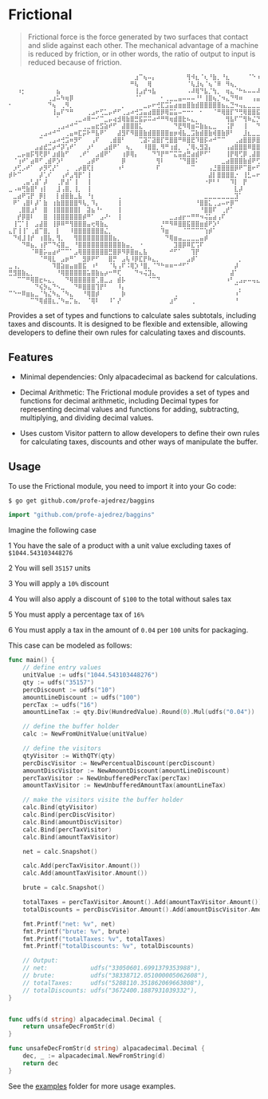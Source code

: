 # Frictional 

> Frictional force is the force generated by two surfaces that contact and slide against each other. The mechanical advantage of a machine is reduced by friction, or in other words, the ratio of output to input is reduced because of friction.


```
⠀⠀⠀⠀⠀⠀⠀⠀⠀⠀⠀⠀⠀⠀⠀⠀⠀⠀⠀⠀⠀⠀⠀⠀⠀⠀⠀⠀⠀⣰⠉⢦⠤⡄⠀⠀⠀⠀⠀⠀⠀⢻⠺⣆⠈⢆⠘⣷⡀⠘⣆⠀⠀⠀⠀⠈⠑⠰⠀⣿⠀⠿⠀⠀⠀
⠀⠀⠀⠀⠀⠀⠀⠀⠀⠀⠀⠀⠀⠀⠀⠀⠀⠀⠀⠀⠀⠀⠀⠀⠀⠀⠀⠀⠛⢧⠀⠀⢿⠀⠀⠀⠀⠀⠀⠀⠀⠈⢧⣸⢦⠈⢦⠈⠿⠀⠻⢦⡀⠀⠀⠀⠀⠀⣦⣿⠀⣶⢰⠀⠀
⠀⠀⠰⡂⠀⠀⠀⠀⠀⠀⠀⣦⠀⠀⠀⠀⠀⠀⠀⠀⠀⠀⠀⠀⠀⠀⠀⠀⠀⢸⣠⡞⠲⣧⠀⠀⠀⠀⠀⠀⠀⠠⠼⢿⠙⣧⡈⢳⡀⠀⢶⣄⠈⠓⠦⠤⠤⠼⠟⠁⠸⠇⣼⠀⠀
⠀⠀⠀⠀⠀⠀⠀⠀⠀⢀⣰⠥⠳⢶⡿⠀⠀⠀⠀⠀⠀⠀⠀⠀⠀⠀⠀⠀⠀⠈⠁⠀⠀⠀⠀⠂⢀⣀⣀⣤⠤⠤⠤⠘⠃⢸⣿⢦⡈⠲⣄⠙⠻⠶⠀⠀⢠⣤⣶⠟⢀⡴⠁⠀⠀
⠂⠀⠀⠀⠀⠀⠀⠀⠀⠙⢦⠀⢀⠻⡀⠀⠀⠀⠀⠀⠀⠀⠀⠀⠀⠀⡀⠀⠀⠀⠀⣀⡤⠖⢚⣏⣩⣥⣴⣶⣶⣿⣷⣾⣿⣿⣿⣿⣿⣦⣄⣙⠲⢤⣄⣀⣀⣀⣠⡴⣯⠀⠀⠀⠀
⠀⠀⠀⠀⠀⠀⠀⠀⠀⠀⢸⣤⠏⠙⠛⠀⠀⠀⢀⣠⠖⢋⣁⡤⠞⠋⢀⣠⠴⢚⣩⣤⣴⣿⣿⡿⢿⣭⣥⠤⠒⠒⠂⠀⠂⠀⠀⠈⠛⢿⣿⡏⠙⢛⢿⣿⣿⣯⡈⢳⡉⠀⠀⠀⠀
⠀⠀⠀⠀⠀⠀⠀⠀⠀⠀⠀⠁⠀⠀⠀⢀⣀⠴⠿⠒⠊⠉⣀⡤⢴⣺⢿⣷⣿⣛⣯⡭⠭⠴⠚⠛⠻⢶⣾⣿⣗⠦⣄⡀⠀⠀⠀⠀⠀⠀⢻⣧⠏⠉⢻⠷⣌⡙⢿⣆⠹⡀⠀⠀⠀
⠀⠀⠀⠀⠀⠀⠀⠀⠀⠀⠀⢀⣠⠴⠚⠉⠀⢀⣀⣤⣖⣫⣵⠞⠋⠀⣼⣿⣿⣿⣅⠀⠀⠀⠀⠀⠀⠀⠙⣟⠻⢿⣶⠭⣷⣦⣄⣀⠀⠀⢨⡟⠀⠀⢸⠀⠀⠙⢮⣿⣧⣧⠀⠀⠀
⠀⠀⠀⠀⠀⠀⠀⢀⣠⠴⠚⠉⠀⢀⣤⠶⣏⡭⠗⠛⣧⠟⠁⠀⠀⣼⣻⠏⠻⣿⣿⣷⣾⣿⣿⣿⣿⣶⡶⢾⣧⣀⣩⣷⣾⣿⣷⢾⣿⣷⡿⠃⠀⠀⣸⣆⣀⣀⣈⣿⡟⣿⠀⢰⠀
⠀⠀⠀⠀⠀⠀⠀⠉⠀⢀⣠⠴⢚⣩⠶⡻⠋⠀⠀⢠⠏⠀⠀⢀⣾⣿⠃⠀⠀⠀⢉⣽⠍⣽⣿⡏⢛⣿⣿⠛⠿⣿⣟⠹⣿⡯⠴⠚⠉⠉⠀⠀⢀⣴⣿⣿⡿⣿⣿⣿⡇⠿⡀⡸⠀
⠀⠀⠀⠀⠀⠀⣠⣴⣞⣉⡴⠚⡽⢡⠞⠁⠀⠀⡰⠃⠀⠀⣠⣾⠟⠁⠀⢦⡀⠀⠀⠸⣿⣿⡀⠻⠛⢰⣾⡀⠀⡈⢿⢄⣻⣽⡄⠀⠀⠀⢠⣴⣿⣿⣿⠿⣿⣿⣿⣿⣿⠀⣿⠃⠀
⠀⠀⣀⡤⣶⡯⢻⢟⡿⠃⣰⣾⣷⠋⠀⠀⢀⠞⠁⠀⣠⣾⠟⠁⠀⠀⢰⡿⢿⡄⠀⠀⠀⠙⠹⡟⠛⠉⣍⣭⣴⣛⣴⣾⠟⠋⠁⠀⠀⠀⢸⡟⢿⢋⡿⢀⣼⣿⣿⣿⠇⠀⡇⠀⠀
⠀⠈⢰⠞⠁⣴⠿⠋⢀⣾⠟⡱⠃⠀⠀⠀⠀⠀⣠⡾⠋⠀⠀⠀⠀⠀⡿⠀⠀⠀⠀⠀⠀⠀⢻⠇⠀⠀⠀⠈⠙⣿⣿⠅⠀⠀⠀⠀⠀⣀⣴⣿⣿⣿⣷⣾⠟⢋⡽⠋⠀⡴⠃⠀⠀
⠀⡰⢋⡠⠞⠁⠀⡴⡻⢋⡜⠁⠀⢀⠀⢀⡴⣿⢏⡇⠀⠀⠀⠀⠀⠰⠃⠀⠀⠀⠀⠀⠀⠀⠏⠀⠀⠀⠀⠀⠀⠀⠉⠀⠀⠀⢠⣘⣿⣿⣿⣿⡿⠟⠉⣿⠖⠋⢀⡤⠚⠀⠀⠀⠀
⡾⠗⠉⠀⠀⠀⠀⡼⢁⠎⠀⠀⢠⠞⣠⢻⡟⠁⢸⠀⠀⠀⠀⠀⠀⠀⠀⠀⠀⠀⠀⠀⠀⠀⠀⠀⠀⠀⠀⠀⠀⠀⠀⠀⠀⠀⣼⡇⣿⣿⣿⣿⡐⠀⢸⣃⠤⠖⠋⠀⠀⠀⠀⠀⠀
⠀⠀⠀⢀⣤⢃⣼⠁⡼⠀⠀⢀⡟⣼⠁⢸⠀⠀⢸⠀⠀⠀⠀⠀⠀⠀⠀⠀⠀⠀⠀⠀⠀⠀⠀⠀⠀⠀⠀⠀⠀⠀⠀⠀⠀⠐⠟⠃⠃⠀⠀⠹⡇⠀⡟⠀⠀⠀⠀⠀⠀⠀⠀⠀⠀
⣀⠠⠶⢛⣷⣿⠃⢰⡇⠀⠀⣸⢠⣿⡀⢸⡀⠀⢸⠀⠀⠀⠀⠀⠀⠀⠀⠀⠀⠀⠀⠀⠀⠀⠀⠀⠀⠀⠀⠀⠀⠀⠀⠀⠀⠀⠀⠀⠀⠀⠀⠀⣇⡼⠀⠀⠀⠀⠀⠀⠀⠀⠀⠀⠀
⠀⣀⣴⠟⢩⡟⠀⡿⡇⠀⠀⡇⣾⣿⣷⣀⣧⠀⠘⡆⠀⠀⠀⠀⠀⢀⠀⠀⠀⠀⠀⠀⠀⠀⠀⠀⠀⠀⠀⠀⠀⠀⠀⠀⠀⣀⣀⣀⣀⣀⣀⣀⣹⠁⠀⠀⠀⠀⠀⠀⠀⠀⠀⠀⠀
⠀⠟⠁⢠⣿⠇⡼⠁⣷⠀⢰⣷⣿⣿⣿⣿⠻⢧⡀⠹⡄⠀⠀⠀⠀⢸⠀⠀⠀⠀⠀⠀⠀⠀⠀⠀⠀⠀⠀⠀⠀⠀⠀⠘⣿⣿⣅⢀⣠⠤⠖⡿⠉⠀⠀⠀⠀⠀⠀⠀⠀⠀⠀⠀⠀
⠀⠀⢀⣿⣿⣰⠃⠀⣿⠀⢸⣿⣿⣿⣿⣿⡇⠀⣽⣦⠘⠂⠀⠀⠀⢸⠀⠀⠀⠀⠀⠀⠀⠀⠀⠀⠀⠀⠀⠀⠀⠀⠀⠀⠘⣿⣿⠏⠀⢀⡞⠁⠀⠀⠀⠀⠀⠀⠀⠀⠀⠀⠀⠀⠀
⠀⠀⡞⡿⣿⠇⠀⠀⣿⠀⢸⣿⣿⣿⣿⣿⣿⡾⠛⠁⠀⣠⠜⠂⠀⢸⠀⠀⠀⠀⠀⠀⠀⠀⠀⠀⠀⣀⣠⣴⡖⠒⠛⠛⠲⢬⣥⣴⢠⠏⠀⠀⠀⠀⠀⠀⠀⠀⠀⠀⠀⠀⠀⠀⠀
⠀⢸⢉⠁⡇⠀⣠⣼⣿⠀⢸⡿⠿⠛⢻⣿⣿⣿⣤⢖⢿⣷⣄⠀⠀⠀⠀⠀⠀⠀⠀⠀⠀⠀⠀⡘⠛⠻⠿⣿⣿⣯⣿⣿⣶⣾⠟⡱⠃⠀⠀⠀⠀⠀⠀⠀⠀⠀⠀⠀⠀⠀⠀⠀⠀
⣄⡏⢸⢸⠁⢀⣾⠉⣿⡀⠀⡇⠀⠀⠸⣿⣿⣿⣿⣿⣿⣿⣌⡀⠀⠀⠀⠀⠀⠀⠀⠀⠀⠀⠀⠹⣶⠀⠀⠀⠈⠉⠉⠉⠉⢱⡾⠁⠀⠀⠀⠀⠀⠀⠀⠀⠀⠀⠀⠀⠀⠀⠀⠀⠀
⠀⠙⢾⣸⢸⡞⠀⢰⣿⣧⡀⢻⡀⠀⠀⢻⣿⣿⣿⣿⣿⣿⣿⣿⣦⡀⠀⠀⠀⠀⠀⠀⠀⠀⠀⠀⠙⢿⣶⣤⣀⣀⣀⣀⣤⡾⠀⠀⠀⠀⠀⠀⠀⠀⠀⠀⠀⠀⠀⠀⠀⠀⠀⠀⠀
⠀⠀⠀⠙⠿⣦⡀⢰⡟⠉⠙⢮⣿⣀⠀⠘⣿⣿⣿⣿⣿⣿⣿⣿⣿⣿⣷⣤⡀⠀⠐⠀⠀⠀⠀⠀⠀⠀⣹⣿⡿⠿⣏⢩⠏⠀⠀⠀⠀⠀⠀⠀⠀⠀⠀⠀⠀⠀⠀⠀⠀⠀⠀⠀⠀
⠀⠀⠀⠀⠀⠈⠿⣿⡥⣤⣴⠞⠉⠉⠁⣠⢿⣿⣿⣿⣿⣿⣿⣛⣿⡿⠻⡿⣿⣶⣄⣧⠀⠀⠀⠀⠀⠚⠋⠁⠀⠀⢹⡟⠀⠀⠀⠀⠀⠀⠀⠀⠀⠀⠀⠀⠀⠀⠀⠀⠀⠀⠀⠀⠀
⠀⠀⠀⠀⠀⠀⠀⠈⠛⢿⣇⠀⣠⡶⠛⠁⠀⣻⡿⠟⠋⠀⠀⣿⡛⠀⣠⢧⠸⡿⣏⡟⠷⣄⡀⠀⠀⠀⠀⠀⠀⣠⡾⠁⠀⠀⠀⠀⠀⠀⠀⠀⠀⡀⠀⠀⠀⠀⠀⠀⠀⠀⠀⠀⠀
⣀⢠⡀⠀⠀⠀⠀⠀⠀⠀⠹⣿⣵⣶⣤⣶⣿⣯⠀⠰⠃⠀⠀⠈⢧⢠⠏⠨⢿⡱⠘⣿⡀⠈⠙⠓⠶⠶⠒⠚⠋⠁⠀⠀⠀⠀⠀⠀⠀⠀⠀⠀⡼⠀⠀⠀⠀⠀⠀⠀⠀⠀⠀⠀⠀
⣛⣻⣿⣷⣄⡀⠀⠀⠀⠀⠀⠘⢿⣿⣿⣿⣿⣿⣥⣿⣷⣦⡴⠒⠛⢏⠀⠀⠀⠙⠲⢬⣹⣄⠀⠀⠀⠀⠀⠀⠀⠀⠀⠀⠀⠀⠀⠀⠀⠀⠀⣼⠁⠀⠀⠀⠀⠀⠀⠀⠀⠀⠀⠀⠀
⠀⠀⠉⠉⠛⢿⣿⣖⠦⣄⡀⠀⠀⠙⢿⣿⣿⣿⣿⣿⢁⣿⣀⣠⠀⣾⡧⠀⠀⠀⠀⠀⠈⠉⠙⠀⠀⠀⠀⠀⠀⠀⠀⠀⠀⠀⠀⠀⠀⠀⠰⠃⢀⣠⡤⠤⢤⣄⡀⠀⠀⠀⢠⣦⠄
⠀⠀⠀⠀⠀⠀⠙⢮⡳⣄⠙⠢⣀⠀⠀⠙⠿⣿⣿⣿⢹⡟⠃⠀⠀⠸⡄⠀⠀⠀⠀⠀⠀⠀⠀⠀⠀⠀⠀⠀⠀⠀⠀⠀⠀⠀⠀⠀⠀⠀⠀⠀⠉⡀⠀⠀⠀⠀⠉⠛⠀⠛⠋⠀⠀
⠉⠑⠒⠿⣶⣦⣀⠈⢳⣌⠳⣄⠈⠳⣄⠀⠀⠘⢿⣿⡾⠀⠀⠀⠀⠀⡷⠀⠀⠀⠀⠀⠀⠀⠀⠀⠀⠀⢀⠀⠀⠀⠀⠀⠀⠀⠀⠀⠀⠀⠀⠀⠰⠁⠀⠀⠀⠀⠀⠀⠀⠀⠀⠀⠀
⠀⠀⠀⠀⠀⠉⠙⢿⣾⣿⣆⡈⠳⣤⡉⣦⡀⠀⠈⢿⠇⠀⠀⠸⠁⡜⠀⠀⠀⠀⠀⠀⠀⠀⠀⠀⠀⣰⠋⠀⠀⠀⢀⠀⠀⠀⠀⠀⠀⠀⠀⠀⠘⠀⠀⠀⠀⠀⠀⠀⠀⠀⠀⠀⠀
```

Provides a set of types and functions to calculate sales subtotals, including taxes and discounts. It is designed to be flexible and extensible, allowing developers to define their own rules for calculating taxes and discounts.

## Features

* Minimal dependencies: Only alpacadecimal as backend for calculations.

* Decimal Arithmetic: The Frictional module provides a set of types and functions for decimal arithmetic, including Decimal types for representing decimal values and functions for adding, subtracting, multiplying, and dividing decimal values.

* Uses custom Visitor pattern to allow developers to define their own rules for calculating taxes, discounts and other ways of manipulate the buffer.

## Usage 

To use the Frictional module, you need to import it into your Go code:

```bash
$ go get github.com/profe-ajedrez/baggins
```

```Go
import "github.com/profe-ajedrez/baggins"
```

Imagine the following case 

1 You have the sale of a product with a unit value excluding taxes of `$1044.543103448276`

2 You will sell `35157` units 

3 You will apply a `10%` discount 

4 You will also apply a discount of `$100` to the total without sales tax 

5 You must apply a percentage tax of `16%`

6 You must apply a tax in the amount of `0.04` per `100` units for packaging.

 This case can be modeled as follows:


```go
func main() {
	// define entry values
	unitValue := udfs("1044.543103448276")
	qty := udfs("35157")
	percDiscount := udfs("10")
	amountLineDiscount := udfs("100")
	percTax := udfs("16")
	amountLineTax := qty.Div(HundredValue).Round(0).Mul(udfs("0.04"))

	// define the buffer holder
	calc := NewFromUnitValue(unitValue)

	// define the visitors
	qtyVisitor := WithQTY(qty)
	percDiscVisitor := NewPercentualDiscount(percDiscount)
	amountDiscVisitor := NewAmountDiscount(amountLineDiscount)
	percTaxVisitor := NewUnbufferedPercTax(percTax)
	amountTaxVisitor := NewUnbufferedAmountTax(amountLineTax)

	// make the visitors visite the buffer holder
	calc.Bind(qtyVisitor)
	calc.Bind(percDiscVisitor)
	calc.Bind(amountDiscVisitor)
	calc.Bind(percTaxVisitor)
	calc.Bind(amountTaxVisitor)

	net = calc.Snapshot()

	calc.Add(percTaxVisitor.Amount())
	calc.Add(amountTaxVisitor.Amount())

	brute = calc.Snapshot()

	totalTaxes = percTaxVisitor.Amount().Add(amountTaxVisitor.Amount())
	totalDiscounts = percDiscVisitor.Amount().Add(amountDiscVisitor.Amount())

	fmt.Printf("net: %v", net)
	fmt.Printf("brute: %v", brute)
	fmt.Printf("totalTaxes: %v", totalTaxes)
	fmt.Printf("totalDiscounts: %v", totalDiscounts)

	// Output:
	// net:            udfs("33050601.6991379353988"),
	// brute:          udfs("38338712.051000005062608"),
	// totalTaxes:     udfs("5288110.351862069663808"),
	// totalDiscounts: udfs("3672400.1887931039332"),
}


func udfs(d string) alpacadecimal.Decimal {
	return unsafeDecFromStr(d)
}

func unsafeDecFromStr(d string) alpacadecimal.Decimal {
	dec, _ := alpacadecimal.NewFromString(d)
	return dec
}


```


See the [examples](examples) folder for more usage examples.

